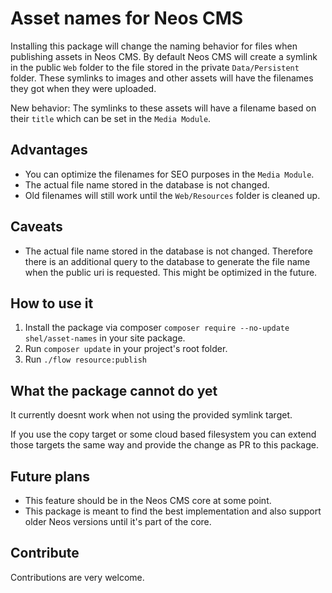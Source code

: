 # Asset names for Neos CMS

Installing this package will change the naming behavior for files when publishing assets in Neos CMS.
By default Neos CMS will create a symlink in the public `Web` folder to the file stored in the private `Data/Persistent`
folder. These symlinks to images and other assets will have the filenames they got when they were uploaded.

New behavior: The symlinks to these assets will have a filename based on their `title` which can be set in the `Media Module`. 

## Advantages

* You can optimize the filenames for SEO purposes in the `Media Module`.
* The actual file name stored in the database is not changed.
* Old filenames will still work until the `Web/Resources` folder is cleaned up.

## Caveats

* The actual file name stored in the database is not changed. Therefore there is an additional query to the database
to generate the file name when the public uri is requested. This might be optimized in the future.

## How to use it

1. Install the package via composer `composer require --no-update shel/asset-names` in your site package.
2. Run `composer update` in your project's root folder.
2. Run `./flow resource:publish`

## What the package cannot do yet

It currently doesnt work when not using the provided symlink target.
 
If you use the copy target or some cloud based filesystem you can extend those targets the same way and provide
the change as PR to this package.

## Future plans

* This feature should be in the Neos CMS core at some point. 
* This package is meant to find the best implementation and also support older Neos versions until it's part of the core.

## Contribute

Contributions are very welcome. 
